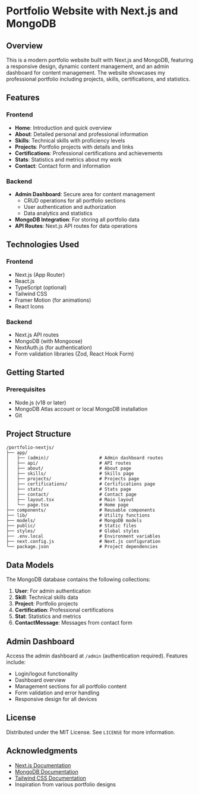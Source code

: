 # Portfolio Website with Next.js and MongoDB

## Overview

This is a modern portfolio website built with Next.js and MongoDB, featuring a responsive design, dynamic content management, and an admin dashboard for content management. The website showcases my professional portfolio including projects, skills, certifications, and statistics.

## Features

### Frontend
- **Home**: Introduction and quick overview
- **About**: Detailed personal and professional information
- **Skills**: Technical skills with proficiency levels
- **Projects**: Portfolio projects with details and links
- **Certifications**: Professional certifications and achievements
- **Stats**: Statistics and metrics about my work
- **Contact**: Contact form and information

### Backend
- **Admin Dashboard**: Secure area for content management
  - CRUD operations for all portfolio sections
  - User authentication and authorization
  - Data analytics and statistics
- **MongoDB Integration**: For storing all portfolio data
- **API Routes**: Next.js API routes for data operations

## Technologies Used

### Frontend
- Next.js (App Router)
- React.js
- TypeScript (optional)
- Tailwind CSS
- Framer Motion (for animations)
- React Icons

### Backend
- Next.js API routes
- MongoDB (with Mongoose)
- NextAuth.js (for authentication)
- Form validation libraries (Zod, React Hook Form)

## Getting Started

### Prerequisites
- Node.js (v18 or later)
- MongoDB Atlas account or local MongoDB installation
- Git

## Project Structure

```
/portfolio-nextjs/
├── app/
│   ├── (admin)/                   # Admin dashboard routes
│   ├── api/                       # API routes
│   ├── about/                     # About page
│   ├── skills/                    # Skills page
│   ├── projects/                  # Projects page
│   ├── certifications/            # Certifications page
│   ├── stats/                     # Stats page
│   ├── contact/                   # Contact page
│   ├── layout.tsx                 # Main layout
│   └── page.tsx                   # Home page
├── components/                    # Reusable components
├── lib/                           # Utility functions
├── models/                        # MongoDB models
├── public/                        # Static files
├── styles/                        # Global styles
├── .env.local                     # Environment variables
├── next.config.js                 # Next.js configuration
└── package.json                   # Project dependencies
```

## Data Models

The MongoDB database contains the following collections:

1. **User**: For admin authentication
2. **Skill**: Technical skills data
3. **Project**: Portfolio projects
4. **Certification**: Professional certifications
5. **Stat**: Statistics and metrics
6. **ContactMessage**: Messages from contact form

## Admin Dashboard

Access the admin dashboard at `/admin` (authentication required). Features include:

- Login/logout functionality
- Dashboard overview
- Management sections for all portfolio content
- Form validation and error handling
- Responsive design for all devices

## License

Distributed under the MIT License. See `LICENSE` for more information.

## Acknowledgments

- [Next.js Documentation](https://nextjs.org/docs)
- [MongoDB Documentation](https://docs.mongodb.com/)
- [Tailwind CSS Documentation](https://tailwindcss.com/docs)
- Inspiration from various portfolio designs